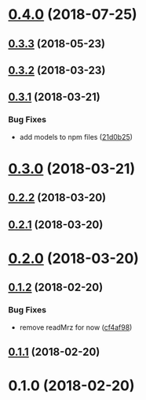 <a name="0.4.0"></a>
# [0.4.0](https://github.com/image-js/mrz-detection/compare/v0.3.3...v0.4.0) (2018-07-25)



<a name="0.3.3"></a>
## [0.3.3](https://github.com/image-js/mrz-detection/compare/v0.3.2...v0.3.3) (2018-05-23)



<a name="0.3.2"></a>
## [0.3.2](https://github.com/image-js/mrz-detection/compare/v0.3.1...v0.3.2) (2018-03-23)



<a name="0.3.1"></a>
## [0.3.1](https://github.com/image-js/mrz-detection/compare/v0.3.0...v0.3.1) (2018-03-21)


### Bug Fixes

* add models to npm files ([21d0b25](https://github.com/image-js/mrz-detection/commit/21d0b25))



<a name="0.3.0"></a>
# [0.3.0](https://github.com/image-js/mrz-detection/compare/v0.2.2...v0.3.0) (2018-03-21)



<a name="0.2.2"></a>
## [0.2.2](https://github.com/image-js/mrz-detection/compare/v0.2.1...v0.2.2) (2018-03-20)



<a name="0.2.1"></a>
## [0.2.1](https://github.com/image-js/mrz-detection/compare/v0.2.0...v0.2.1) (2018-03-20)



<a name="0.2.0"></a>
# [0.2.0](https://github.com/image-js/mrz-detection/compare/v0.1.2...v0.2.0) (2018-03-20)



<a name="0.1.2"></a>
## [0.1.2](https://github.com/image-js/mrz-detection/compare/v0.1.1...v0.1.2) (2018-02-20)


### Bug Fixes

* remove readMrz for now ([cf4af98](https://github.com/image-js/mrz-detection/commit/cf4af98))



<a name="0.1.1"></a>
## [0.1.1](https://github.com/image-js/mrz-detection/compare/v0.1.0...v0.1.1) (2018-02-20)



<a name="0.1.0"></a>
# 0.1.0 (2018-02-20)




